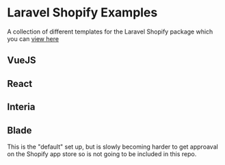 # Laravel Shopify Examples
A collection of different templates for the Laravel Shopify package which you can [view here](https://github.com/Kyon147/laravel-shopify)

## VueJS

## React

## Interia

## Blade
This is the "default" set up, but is slowly becoming harder to get approaval on the Shopify app store so is not going to be included in this repo. 
